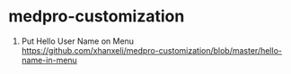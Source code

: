 # medpro-customization

1. Put Hello User Name on Menu <br>
https://github.com/xhanxeli/medpro-customization/blob/master/hello-name-in-menu
